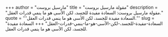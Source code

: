 +++
author = "مارسيل بروست"
title = "مقولة مارسيل بروست"
description = "مقولة مارسيل بروست: السعادة مفيدة للجسد، لكن الأسى هو ما ينمي قدرات العقل."
quote = '''السعادة مفيدة للجسد، لكن الأسى هو ما ينمي قدرات العقل.'''
slug = "السعادة-مفيدة-للجسد،-لكن-الأسى-هو-ما-ينمي-قدرات-العقل"
+++
السعادة مفيدة للجسد، لكن الأسى هو ما ينمي قدرات العقل.
